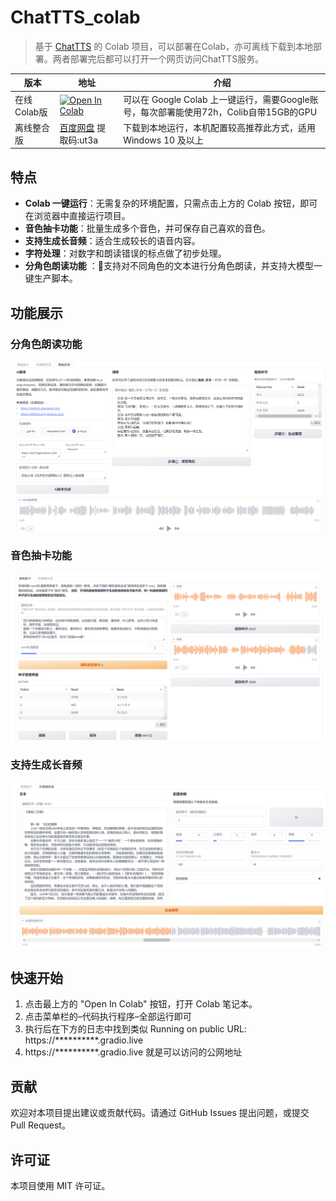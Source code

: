 # ChatTTS_colab

> 基于 [ChatTTS](https://github.com/2noise/ChatTTS) 的 Colab 项目，可以部署在Colab，亦可离线下载到本地部署。两者部署完后都可以打开一个网页访问ChatTTS服务。

|  版本   | 地址  | 介绍 |
|  ----  | ---- | ---- |
| 在线Colab版  | [![Open In Colab](https://colab.research.google.com/assets/colab-badge.svg)](https://colab.research.google.com/github/6drf21e/ChatTTS_colab/blob/main/chattts_webui_mix.ipynb) | 可以在 Google Colab 上一键运行，需要Google账号，每次部署能使用72h，Colib自带15GB的GPU  |
| 离线整合版 | [百度网盘](https://pan.baidu.com/s/199imviwIB3ak_SFZRrQKjQ?pwd=ut3a) 提取码:ut3a | 下载到本地运行，本机配置较高推荐此方式，适用 Windows 10 及以上 |

## 特点

- **Colab 一键运行**：无需复杂的环境配置，只需点击上方的 Colab 按钮，即可在浏览器中直接运行项目。
- **音色抽卡功能**：批量生成多个音色，并可保存自己喜欢的音色。
- **支持生成长音频**：适合生成较长的语音内容。
- **字符处理**：对数字和朗读错误的标点做了初步处理。
- **分角色朗读功能** ：🚀支持对不同角色的文本进行分角色朗读，并支持大模型一键生产脚本。

## 功能展示

### 分角色朗读功能

![分角色朗读功能](assets/shot3.png)

### 音色抽卡功能

![音色抽卡功能](assets/shot1.png)

### 支持生成长音频

![生成长音频](assets/shot2.png)

## 快速开始

1. 点击最上方的 "Open In Colab" 按钮，打开 Colab 笔记本。
2. 点击菜单栏的–代码执行程序–全部运行即可
3. 执行后在下方的日志中找到类似
   Running on public URL: https://**********.gradio.live
4. https://**********.gradio.live 就是可以访问的公网地址


## 贡献

欢迎对本项目提出建议或贡献代码。请通过 GitHub Issues 提出问题，或提交 Pull Request。

## 许可证

本项目使用 MIT 许可证。

